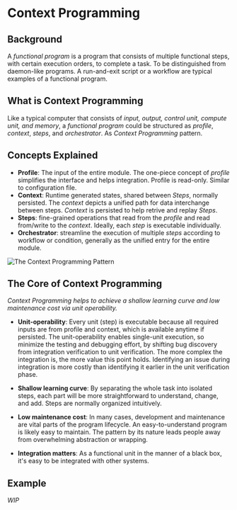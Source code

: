 # Context Programming

## Background
A _functional program_ is a program that consists of multiple functional steps, with certain execution orders, to complete a task. To be distinguished from daemon-like programs. A run-and-exit script or a workflow are typical examples of a functional program.

## What is Context Programming
Like a typical computer that consists of _input, output, control unit, compute unit, and memory_, a _functional program_ could be structured as _profile_, _context_, _steps_, and _orchestrator_. As _Context Programming_ pattern.

## Concepts Explained
- **Profile**: The input of the entire module. The one-piece concept of _profile_ simplifies the interface and helps integration. Profile is read-only. Similar to configuration file.
- **Context**: Runtime generated states, shared between _Steps_, normally persisted. The _context_ depicts a unified path for data interchange between steps. _Context_ is persisted to help retrive and replay _Steps_. 
- **Steps**: fine-grained operations that read from the _profile_ and read from/write to the _context_. Ideally, each _step_ is executable individually.
- **Orchestrator**: streamline the execution of multiple _steps_ according to workflow or condition, generally as the unified entry for the entire module.


![The Context Programming Pattern](images/context-programming.png?raw=true)

## The Core of Context Programming

_Context Programming helps to achieve a shallow learning curve and low maintenance cost via unit operability._

- **Unit-operability**: Every unit (step) is executable because all required inputs are from profile and context, which is available anytime if persisted. The unit-operability enables single-unit execution, so minimize the testing and debugging effort, by shifting bug discovery from integration verification to unit verification. The more complex the integration is, the more value this point holds. Identifying an issue during integration is more costly than identifying it earlier in the unit verification phase.
 
- **Shallow learning curve**: By separating the whole task into isolated steps, each part will be more straightforward to understand, change, and add. Steps are normally organized intuitively.
 
- **Low maintenance cost**: In many cases, development and maintenance are vital parts of the program lifecycle. An easy-to-understand program is likely easy to maintain. The pattern by its nature leads people away from overwhelming abstraction or wrapping.

- **Integration matters**: As a functional unit in the manner of a black box, it's easy to be integrated with other systems.


## Example
*WIP*
